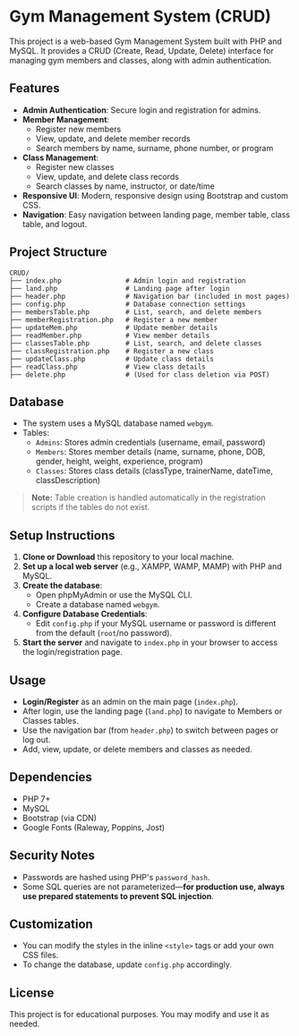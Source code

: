 # Gym Management System (CRUD)

This project is a web-based Gym Management System built with PHP and MySQL. It provides a CRUD (Create, Read, Update, Delete) interface for managing gym members and classes, along with admin authentication.

## Features

- **Admin Authentication**: Secure login and registration for admins.
- **Member Management**:
  - Register new members
  - View, update, and delete member records
  - Search members by name, surname, phone number, or program
- **Class Management**:
  - Register new classes
  - View, update, and delete class records
  - Search classes by name, instructor, or date/time
- **Responsive UI**: Modern, responsive design using Bootstrap and custom CSS.
- **Navigation**: Easy navigation between landing page, member table, class table, and logout.

## Project Structure

```
CRUD/
├── index.php                # Admin login and registration
├── land.php                 # Landing page after login
├── header.php               # Navigation bar (included in most pages)
├── config.php               # Database connection settings
├── membersTable.php         # List, search, and delete members
├── memberRegistration.php   # Register a new member
├── updateMem.php            # Update member details
├── readMember.php           # View member details
├── classesTable.php         # List, search, and delete classes
├── classRegistration.php    # Register a new class
├── updateClass.php          # Update class details
├── readClass.php            # View class details
├── delete.php               # (Used for class deletion via POST)
```

## Database

- The system uses a MySQL database named `webgym`.
- Tables:
  - `Admins`: Stores admin credentials (username, email, password)
  - `Members`: Stores member details (name, surname, phone, DOB, gender, height, weight, experience, program)
  - `Classes`: Stores class details (classType, trainerName, dateTime, classDescription)

> **Note:** Table creation is handled automatically in the registration scripts if the tables do not exist.

## Setup Instructions

1. **Clone or Download** this repository to your local machine.
2. **Set up a local web server** (e.g., XAMPP, WAMP, MAMP) with PHP and MySQL.
3. **Create the database**:
   - Open phpMyAdmin or use the MySQL CLI.
   - Create a database named `webgym`.
4. **Configure Database Credentials**:
   - Edit `config.php` if your MySQL username or password is different from the default (`root`/no password).
5. **Start the server** and navigate to `index.php` in your browser to access the login/registration page.

## Usage

- **Login/Register** as an admin on the main page (`index.php`).
- After login, use the landing page (`land.php`) to navigate to Members or Classes tables.
- Use the navigation bar (from `header.php`) to switch between pages or log out.
- Add, view, update, or delete members and classes as needed.

## Dependencies

- PHP 7+
- MySQL
- Bootstrap (via CDN)
- Google Fonts (Raleway, Poppins, Jost)

## Security Notes

- Passwords are hashed using PHP's `password_hash`.
- Some SQL queries are not parameterized—**for production use, always use prepared statements to prevent SQL injection**.

## Customization

- You can modify the styles in the inline `<style>` tags or add your own CSS files.
- To change the database, update `config.php` accordingly.

## License

This project is for educational purposes. You may modify and use it as needed.

